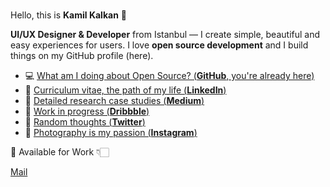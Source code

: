 ###
Hello, this is **Kamil Kalkan** 👋

**UI/UX Designer & Developer** from Istanbul — I create simple, beautiful and easy experiences for users. I love **open source development** and I build things on my GitHub profile (here).

- 💻   [What am I doing about Open Source? (**GitHub**, you're already here)](https://github.com/kamilklkn)
- 🏹   [Curriculum vitae, the path of my life (**LinkedIn**)](https://linkedin.com/in/kamilklkn)
- 📝   [Detailed research case studies (**Medium**)](https://medium.com/@kamilklkn)
- 🎨   [Work in progress (**Dribbble**)](https://dribbble.com/kamilklkn)
- 💬   [Random thoughts (**Twitter**)](https://twitter.com/kamilklkn)
- 📸   [Photography is my passion (**Instagram**)](https://www.instagram.com/kamilklkn/)

🎉  Available for Work 👇🏻

[Mail](mailto:hi@kamilklkn.com)

<!--
**kamilklkn/kamilklkn** is a ✨ _special_ ✨ repository because its `README.md` (this file) appears on your GitHub profile.

Here are some ideas to get you started:

- 🔭 I’m currently working on ...
- 🌱 I’m currently learning ...
- 👯 I’m looking to collaborate on ...
- 🤔 I’m looking for help with ...
- 💬 Ask me about ...
- 📫 How to reach me: ...
- 😄 Pronouns: ...
- ⚡ Fun fact: ...
-->
